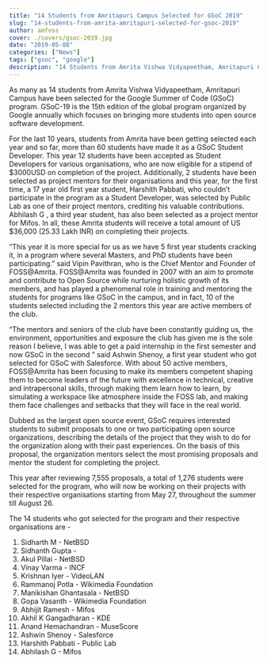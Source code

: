```yaml
---
title: "14 Students from Amritapuri Campus Selected for GSoC 2019"
slug: "14-students-from-amrita-amritapuri-selected-for-gsoc-2019"
author: amfoss
cover: ./covers/gsoc-2019.jpg
date: "2019-05-08"
categories: ["News"]
tags: ["gsoc", "google"]
description: "14 Students from Amrita Vishwa Vidyapeetham, Amritapuri Campus selected for Google Summer of Code 2019 Program."
---
```


As many as 14 students from Amrita Vishwa Vidyapeetham, Amritapuri Campus have been selected for the Google Summer of Code (GSoC) program. GSoC-19 is the 15th edition of the global program organized by Google annually which focuses on bringing more students into open source software development. 

For the last 10 years, students from Amrita have been getting selected each year and so far, more than 60 students have made it as a GSoC Student Developer. This year 12 students have been accepted as Student Developers for various organisations, who are now eligible for a stipend of $3000USD on completion of the project. Additionally, 2 students have been selected as project mentors for their organisations and this year, for the first time, a 17 year old first year student, Harshith Pabbati, who couldn’t participate in the program as a Student Developer, was selected by Public Lab as one of their project mentors, crediting his valuable contributions. Abhilash G , a third year student, has also been selected as a project mentor for Mifos. In all, these Amrita students will receive a total amount of US $36,000 (25.33 Lakh INR) on completing their projects. 

“This year it is more special for us as we have 5 first year students cracking it, in a program where several Masters, and PhD students have been participating.” said Vipin Pavithran, who is the Chief Mentor and Founder of FOSS@Amrita. FOSS@Amrita was founded in 2007 with an aim to promote and contribute to Open Source while nurturing holistic growth of its members, and has played a phenomenal role in training and mentoring the students for programs like GSoC in the campus, and in fact, 10 of the students selected including the 2 mentors this year are active members of the club. 

“The mentors and seniors of the club have been constantly guiding us, the environment, opportunities and exposure the club has given me is the sole reason I believe, I was able to get a paid internship in the first semester and now GSoC in the second ” said Ashwin Shenoy, a first year student who got selected for GSoC with Salesforce. With about 50 active members, FOSS@Amrita has been focusing to make its members competent shaping them to become leaders of the future with excellence in technical, creative and intrapersonal skills, through making them learn how to learn, by simulating a workspace like atmosphere inside the FOSS lab, and making them face challenges and setbacks that they will face in the real world.

Dubbed as the largest open source event, GSoC requires interested students to submit proposals to one or two participating open source organizations, describing the details of the project that they wish to do for the organization along with their past experiences. On the basis of this proposal, the organization mentors select the most promising proposals and mentor the student for completing the project. 

This year after reviewing 7,555 proposals, a total of 1,276 students were selected for the program, who will now be working on their projects with their respective organisations starting from May 27, throughout the summer till August 26.

The 14 students who got selected for the program and their respective organisations are -
1. Sidharth M - NetBSD
2. Sidhanth Gupta - 
3. Akul Pillai - NetBSD
4. Vinay Varma - INCF
5. Krishnan Iyer - VideoLAN
6. Rammanoj Potla - Wikimedia Foundation
7. Manikishan Ghantasala - NetBSD
8. Gopa Vasanth - Wikimedia Foundation
9. Abhijit Ramesh - Mifos
10. Akhil K Gangadharan - KDE
11. Anand Hemachandran - MuseScore
12. Ashwin Shenoy - Salesforce
13. Harshith Pabbati - Public Lab
14. Abhilash G - Mifos

